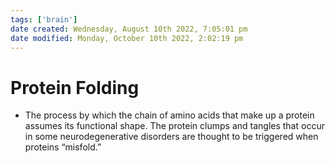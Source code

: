 ```yaml
---
tags: ['brain']
date created: Wednesday, August 10th 2022, 7:05:01 pm
date modified: Monday, October 10th 2022, 2:02:19 pm
---
```


# Protein Folding
- The process by which the chain of amino acids that make up a protein assumes its functional shape. The protein clumps and tangles that occur in some neurodegenerative disorders are thought to be triggered when proteins “misfold.”



